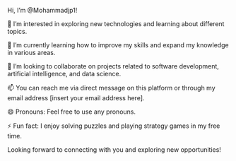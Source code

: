 Hi, I’m @Mohammadjp1!

👀 I’m interested in exploring new technologies and learning about different topics.

🌱 I’m currently learning how to improve my skills and expand my knowledge in various areas.

💞️ I’m looking to collaborate on projects related to software development, artificial intelligence, and data science.

📫 You can reach me via direct message on this platform or through my email address [insert your email address here].

😄 Pronouns: Feel free to use any pronouns.

⚡ Fun fact: I enjoy solving puzzles and playing strategy games in my free time.

Looking forward to connecting with you and exploring new opportunities!
